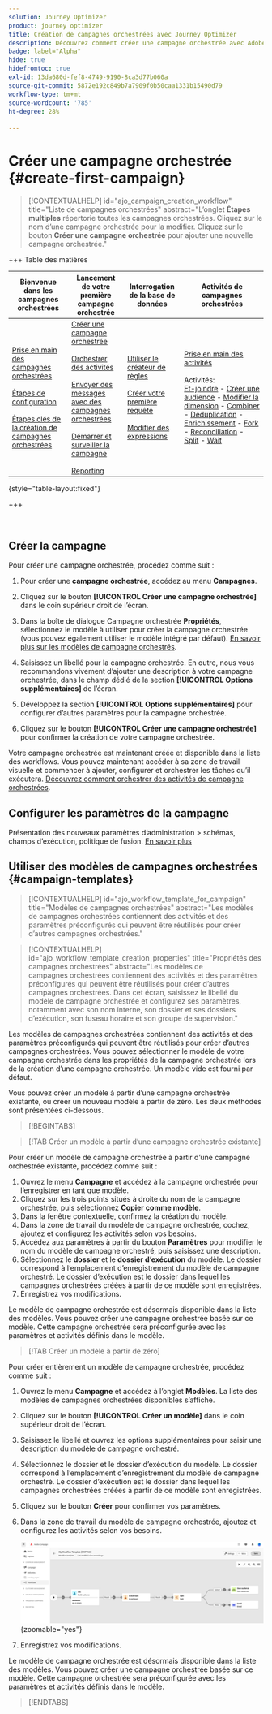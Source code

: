 ```yaml
---
solution: Journey Optimizer
product: journey optimizer
title: Création de campagnes orchestrées avec Journey Optimizer
description: Découvrez comment créer une campagne orchestrée avec Adobe Journey Optimizer
badge: label="Alpha"
hide: true
hidefromtoc: true
exl-id: 13da680d-fef8-4749-9190-8ca3d77b060a
source-git-commit: 5872e192c849b7a7909f0b50caa1331b15490d79
workflow-type: tm+mt
source-wordcount: '785'
ht-degree: 28%

---
```



# Créer une campagne orchestrée {#create-first-campaign}

>[!CONTEXTUALHELP]
>id="ajo_campaign_creation_workflow"
>title="Liste de campagnes orchestrées"
>abstract="L’onglet **Étapes multiples** répertorie toutes les campagnes orchestrées. Cliquez sur le nom d’une campagne orchestrée pour la modifier. Cliquez sur le bouton **Créer une campagne orchestrée** pour ajouter une nouvelle campagne orchestrée."

+++ Table des matières

| Bienvenue dans les campagnes orchestrées | Lancement de votre première campagne orchestrée | Interrogation de la base de données | Activités de campagnes orchestrées |
|---|---|---|---|
| [Prise en main des campagnes orchestrées](gs-orchestrated-campaigns.md)<br/><br/>[Étapes de configuration](configuration-steps.md)<br/><br/>[Étapes clés de la création de campagnes orchestrées](gs-campaign-creation.md) | [Créer une campagne orchestrée](create-orchestrated-campaign.md)<br/><br/>[Orchestrer des activités](orchestrate-activities.md)<br/><br/>[Envoyer des messages avec des campagnes orchestrées](send-messages.md)<br/><br/>[Démarrer et surveiller la campagne](start-monitor-campaigns.md)<br/><br/>[Reporting](reporting-campaigns.md) | [Utiliser le créateur de règles](orchestrated-rule-builder.md)<br/><br/>[Créer votre première requête](build-query.md)<br/><br/>[Modifier des expressions](edit-expressions.md) | [Prise en main des activités](activities/about-activities.md)<br/><br/>Activités:<br/>[Et-joindre](activities/and-join.md) - [Créer une audience](activities/build-audience.md) - [Modifier la dimension](activities/change-dimension.md) - [Combiner](activities/combine.md) - [Deduplication](activities/deduplication.md) - [Enrichissement](activities/enrichment.md) - [Fork](activities/fork.md) - [Reconciliation](activities/reconciliation.md) - [Split](activities/split.md) - [Wait](activities/wait.md) |

{style="table-layout:fixed"}

+++

<br/>

## Créer la campagne

Pour créer une campagne orchestrée, procédez comme suit :

1. Pour créer une **campagne orchestrée**, accédez au menu **Campagnes**.

1. Cliquez sur le bouton **[!UICONTROL Créer une campagne orchestrée]** dans le coin supérieur droit de l’écran.

1. Dans la boîte de dialogue Campagne orchestrée **Propriétés**, sélectionnez le modèle à utiliser pour créer la campagne orchestrée (vous pouvez également utiliser le modèle intégré par défaut). [En savoir plus sur les modèles de campagne orchestrés](#campaign-templates).

1. Saisissez un libellé pour la campagne orchestrée. En outre, nous vous recommandons vivement d’ajouter une description à votre campagne orchestrée, dans le champ dédié de la section **[!UICONTROL Options supplémentaires]** de l’écran.

1. Développez la section **[!UICONTROL Options supplémentaires]** pour configurer d’autres paramètres pour la campagne orchestrée.

1. Cliquez sur le bouton **[!UICONTROL Créer une campagne orchestrée]** pour confirmer la création de votre campagne orchestrée.

Votre campagne orchestrée est maintenant créée et disponible dans la liste des workflows. Vous pouvez maintenant accéder à sa zone de travail visuelle et commencer à ajouter, configurer et orchestrer les tâches qu’il exécutera. [Découvrez comment orchestrer des activités de campagne orchestrées](orchestrate-activities.md).

## Configurer les paramètres de la campagne

Présentation des nouveaux paramètres d’administration > schémas, champs d’exécution, politique de fusion. [En savoir plus](configuration-steps.md)

## Utiliser des modèles de campagnes orchestrées {#campaign-templates}

>[!CONTEXTUALHELP]
>id="ajo_workflow_template_for_campaign"
>title="Modèles de campagnes orchestrées"
>abstract="Les modèles de campagnes orchestrées contiennent des activités et des paramètres préconfigurés qui peuvent être réutilisés pour créer d’autres campagnes orchestrées."

>[!CONTEXTUALHELP]
>id="ajo_workflow_template_creation_properties"
>title="Propriétés des campagnes orchestrées"
>abstract="Les modèles de campagnes orchestrées contiennent des activités et des paramètres préconfigurés qui peuvent être réutilisés pour créer d’autres campagnes orchestrées. Dans cet écran, saisissez le libellé du modèle de campagne orchestrée et configurez ses paramètres, notamment avec son nom interne, son dossier et ses dossiers d’exécution, son fuseau horaire et son groupe de supervision."

Les modèles de campagnes orchestrées contiennent des activités et des paramètres préconfigurés qui peuvent être réutilisés pour créer d’autres campagnes orchestrées. Vous pouvez sélectionner le modèle de votre campagne orchestrée dans les propriétés de la campagne orchestrée lors de la création d’une campagne orchestrée. Un modèle vide est fourni par défaut.

Vous pouvez créer un modèle à partir d’une campagne orchestrée existante, ou créer un nouveau modèle à partir de zéro. Les deux méthodes sont présentées ci-dessous.

>[!BEGINTABS]

>[!TAB Créer un modèle à partir d’une campagne orchestrée existante]

Pour créer un modèle de campagne orchestrée à partir d’une campagne orchestrée existante, procédez comme suit :

1. Ouvrez le menu **Campagne** et accédez à la campagne orchestrée pour l’enregistrer en tant que modèle.
1. Cliquez sur les trois points situés à droite du nom de la campagne orchestrée, puis sélectionnez **Copier comme modèle**.
1. Dans la fenêtre contextuelle, confirmez la création du modèle.
1. Dans la zone de travail du modèle de campagne orchestrée, cochez, ajoutez et configurez les activités selon vos besoins.
1. Accédez aux paramètres à partir du bouton **Paramètres** pour modifier le nom du modèle de campagne orchestré, puis saisissez une description.
1. Sélectionnez le **dossier** et le **dossier d’exécution** du modèle. Le dossier correspond à l’emplacement d’enregistrement du modèle de campagne orchestré. Le dossier d’exécution est le dossier dans lequel les campagnes orchestrées créées à partir de ce modèle sont enregistrées.
1. Enregistrez vos modifications.

Le modèle de campagne orchestrée est désormais disponible dans la liste des modèles. Vous pouvez créer une campagne orchestrée basée sur ce modèle. Cette campagne orchestrée sera préconfigurée avec les paramètres et activités définis dans le modèle.


>[!TAB Créer un modèle à partir de zéro]


Pour créer entièrement un modèle de campagne orchestrée, procédez comme suit :

1. Ouvrez le menu **Campagne** et accédez à l’onglet **Modèles**. La liste des modèles de campagnes orchestrées disponibles s’affiche.
1. Cliquez sur le bouton **[!UICONTROL Créer un modèle]** dans le coin supérieur droit de l’écran.
1. Saisissez le libellé et ouvrez les options supplémentaires pour saisir une description du modèle de campagne orchestré.
1. Sélectionnez le dossier et le dossier d’exécution du modèle. Le dossier correspond à l’emplacement d’enregistrement du modèle de campagne orchestré. Le dossier d’exécution est le dossier dans lequel les campagnes orchestrées créées à partir de ce modèle sont enregistrées.
1. Cliquez sur le bouton **Créer** pour confirmer vos paramètres.
1. Dans la zone de travail du modèle de campagne orchestrée, ajoutez et configurez les activités selon vos besoins.

   ![](assets/wf-template-activities.png){zoomable="yes"}

1. Enregistrez vos modifications.

Le modèle de campagne orchestrée est désormais disponible dans la liste des modèles. Vous pouvez créer une campagne orchestrée basée sur ce modèle. Cette campagne orchestrée sera préconfigurée avec les paramètres et activités définis dans le modèle.

>[!ENDTABS]
